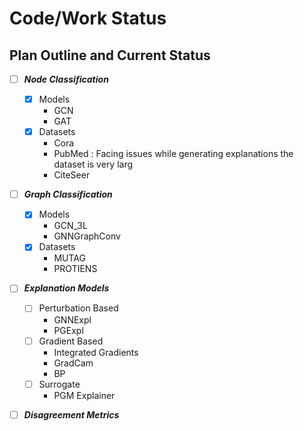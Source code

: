 # Code/Work Status

## Plan Outline and Current Status

- [ ] ***Node Classification***
    - [x] Models 
        - GCN
        - GAT 
    - [x] Datasets
        - Cora
        - PubMed : Facing issues while generating explanations the dataset is very larg
        - CiteSeer

- [ ] ***Graph Classification***
    - [x] Models
        - GCN_3L
        - GNNGraphConv
    - [x] Datasets
        - MUTAG
        - PROTIENS

- [ ] ***Explanation Models***
    - [ ] Perturbation Based
        - GNNExpl
        - PGExpl
    - [ ] Gradient Based
        - Integrated Gradients
        - GradCam
        - BP
    - [ ] Surrogate
        - PGM Explainer

- [ ] ***Disagreement Metrics***
    
